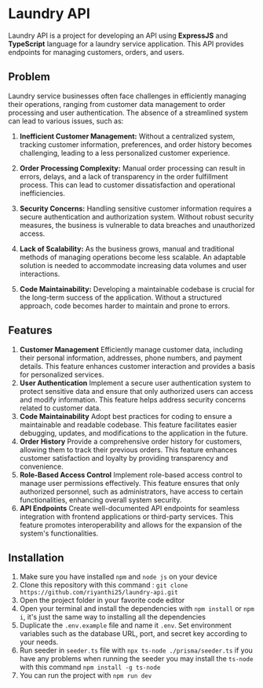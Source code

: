 # Laundry API
Laundry API is a project for developing an API using **ExpressJS** and **TypeScript** language for a laundry service application. This API provides endpoints for managing customers, orders, and users.

## Problem
Laundry service businesses often face challenges in efficiently managing their operations, ranging from customer data management to order processing and user authentication. The absence of a streamlined system can lead to various issues, such as:

1.  **Inefficient Customer Management:** Without a centralized system, tracking customer information, preferences, and order history becomes challenging, leading to a less personalized customer experience.
    
2.  **Order Processing Complexity:** Manual order processing can result in errors, delays, and a lack of transparency in the order fulfillment process. This can lead to customer dissatisfaction and operational inefficiencies.
    
3.  **Security Concerns:** Handling sensitive customer information requires a secure authentication and authorization system. Without robust security measures, the business is vulnerable to data breaches and unauthorized access.
    
4.  **Lack of Scalability:** As the business grows, manual and traditional methods of managing operations become less scalable. An adaptable solution is needed to accommodate increasing data volumes and user interactions.
    
5.  **Code Maintainability:** Developing a maintainable codebase is crucial for the long-term success of the application. Without a structured approach, code becomes harder to maintain and prone to errors.

## Features
1. **Customer Management**
Efficiently manage customer data, including their personal information, addresses, phone numbers, and payment details. This feature enhances customer interaction and provides a basis for personalized services.
2. **User Authentication**
Implement a secure user authentication system to protect sensitive data and ensure that only authorized users can access and modify information. This feature helps address security concerns related to customer data.
3. **Code Maintainability**
Adopt best practices for coding to ensure a maintainable and readable codebase. This feature facilitates easier debugging, updates, and modifications to the application in the future.
 4. **Order History**
Provide a comprehensive order history for customers, allowing them to track their previous orders. This feature enhances customer satisfaction and loyalty by providing transparency and convenience.
 5. **Role-Based Access Control**
Implement role-based access control to manage user permissions effectively. This feature ensures that only authorized personnel, such as administrators, have access to certain functionalities, enhancing overall system security.
 6. **API Endpoints**
Create well-documented API endpoints for seamless integration with frontend applications or third-party services. This feature promotes interoperability and allows for the expansion of the system's functionalities.

## Installation
 1. Make sure you have installed  `npm` and	 `node js` on your device
 2. Clone this repository  with this command : `git clone https://github.com/riyanthi25/laundry-api.git`
 3. Open the project folder in your favorite code editor
 4. Open your terminal and install the dependencies with `npm install` or `npm i`, it's just the same way to installing all the dependencies
 5. Duplicate the `.env.example` file and name it `.env`. Set environment variables such as the database URL, port, and secret key according to your needs.
 6. Run seeder in `seeder.ts` file with `npx ts-node ./prisma/seeder.ts` if you have any problems when running the seeder you may install the `ts-node` with this command `npm install -g ts-node`
 7. You can run the project with `npm run dev`